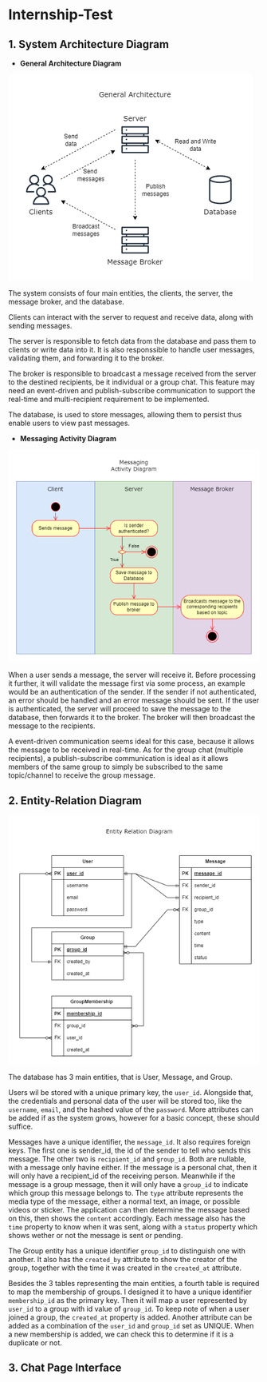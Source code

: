 # Internship-Test

## 1. System Architecture Diagram

- **General Architecture Diagram**

![](./assets//General%20Architecture.png)

The system consists of four main entities, the clients, the server, the message broker, and the database.

Clients can interact with the server to request and receive data, along with sending messages.

The server is responsible to fetch data from the database and pass them to clients or write data into it. It is also responssible to handle user messages, validating them, and forwarding it to the broker.

The broker is responsible to broadcast a message received from the server to the destined recipients, be it individual or a group chat. This feature may need an event-driven and publish-subscribe communication to support the real-time and multi-recipient requirement to be implemented.

The database, is used to store messages, allowing them to persist thus enable users to view past messages.

- **Messaging Activity Diagram**

![](./assets/Messaging%20Activity%20Diagram.png)

When a user sends a message, the server will receive it. Before processing it further, it will validate the message first via some process, an example would be an authentication of the sender. If the sender if not authenticated, an error should be handled and an error message should be sent. If the user is authenticated, the server will proceed to save the message to the database, then forwards it to the broker. The broker will then broadcast the message to the recipients. 

A event-driven communication seems ideal for this case, because it allows the message to be received in real-time. As for the group chat (multiple recipients), a publish-subscribe communication is ideal as it allows members of the same group to simply be subscribed to the same topic/channel to receive the group message.

## 2. Entity-Relation Diagram

![](./assets/Entity%20Relation%20Diagram.png)

The database has 3 main entities, that is User, Message, and Group. 

Users wil be stored with a unique primary key, the `user_id`. Alongside that, the credentials and personal data of the user will be stored too, like the `username`, `email`, and the hashed value of the `password`. More attributes can be added if as the system grows, however for a basic concept, these should suffice.

Messages have a unique identifier, the `message_id`. It also requires foreign keys. The first one is sender_id, the id of the sender to tell who sends this message. The other two is `recipient_id` and `group_id`. Both are nullable, with a message only havine either. If the message is a personal chat, then it will only have a recipient_id of the receiving person. Meanwhile if the message is a group message, then it will only have a `group_id` to indicate which group this message belongs to. The `type` attribute represents the media type of the message, either a normal text, an image, or possible videos or sticker. The application can then determine the message based on this, then shows the `content` accordingly. Each message also has the `time` property to know when it was sent, along with a `status` property which shows wether or not the message is sent or pending.

The Group entity has a unique identifier `group_id` to distinguish one with another. It also has the `created_by` attribute to show the creator of the group, together with the time it was created in the `created_at` attribute.

Besides the 3 tables representing the main entities, a fourth table is required to map the membership of groups. I designed it to have a unique identifier `membership_id` as the primary key. Then it will map a user represented by `user_id` to a group with id value of `group_id`. To keep note of when a user joined a group, the `created_at` property is added. Another attribute can be added as a combination of the `user_id` and `group_id` set as UNIQUE. When a new membership is added, we can check this to determine if it is a duplicate or not.

## 3. Chat Page Interface